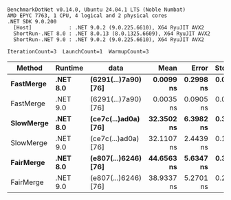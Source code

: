 ```

BenchmarkDotNet v0.14.0, Ubuntu 24.04.1 LTS (Noble Numbat)
AMD EPYC 7763, 1 CPU, 4 logical and 2 physical cores
.NET SDK 9.0.200
  [Host]            : .NET 9.0.2 (9.0.225.6610), X64 RyuJIT AVX2
  ShortRun-.NET 8.0 : .NET 8.0.13 (8.0.1325.6609), X64 RyuJIT AVX2
  ShortRun-.NET 9.0 : .NET 9.0.2 (9.0.225.6610), X64 RyuJIT AVX2

IterationCount=3  LaunchCount=1  WarmupCount=3  

```
| Method    | Runtime  | data                 | Mean       | Error     | StdDev    | Median     | Min        | Max        | Gen0   | Allocated |
|---------- |--------- |--------------------- |-----------:|----------:|----------:|-----------:|-----------:|-----------:|-------:|----------:|
| **FastMerge** | **.NET 8.0** | **(6291(...)7a90) [76]** |  **0.0099 ns** | **0.2998 ns** | **0.0164 ns** |  **0.0008 ns** |  **0.0000 ns** |  **0.0289 ns** |      **-** |         **-** |
| FastMerge | .NET 9.0 | (6291(...)7a90) [76] |  0.0035 ns | 0.0905 ns | 0.0050 ns |  0.0013 ns |  0.0000 ns |  0.0092 ns |      - |         - |
| **SlowMerge** | **.NET 8.0** | **(ce7c(...)ad0a) [76]** | **32.3502 ns** | **6.3982 ns** | **0.3507 ns** | **32.4178 ns** | **31.9706 ns** | **32.6622 ns** | **0.0048** |      **80 B** |
| SlowMerge | .NET 9.0 | (ce7c(...)ad0a) [76] | 32.1107 ns | 2.4439 ns | 0.1340 ns | 32.0824 ns | 31.9931 ns | 32.2565 ns | 0.0048 |      80 B |
| **FairMerge** | **.NET 8.0** | **(e807(...)6246) [76]** | **44.6563 ns** | **5.6347 ns** | **0.3089 ns** | **44.5700 ns** | **44.3997 ns** | **44.9991 ns** | **0.0086** |     **144 B** |
| FairMerge | .NET 9.0 | (e807(...)6246) [76] | 38.9337 ns | 5.2701 ns | 0.2889 ns | 39.0496 ns | 38.6049 ns | 39.1466 ns | 0.0086 |     144 B |
